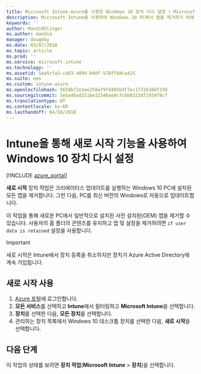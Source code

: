 ```yaml
---
title: Microsoft Intune-Azure를 사용한 Windows 10 장치 다시 설정 | Microsoft Docs
description: Microsoft Intune을 사용하여 Windows 10 PC에서 앱을 제거하기 위해 새로 시작을 사용합니다.
keywords: ''
author: MandiOhlinger
ms.author: mandia
manager: dougeby
ms.date: 03/07/2018
ms.topic: article
ms.prod: ''
ms.service: microsoft-intune
ms.technology: ''
ms.assetid: 5aa5cfa3-c483-4099-b40f-578ff8dca425
ms.suite: ems
ms.custom: intune-azure
ms.openlocfilehash: 5658bf2e1ee250ef9fd405b3f7ec1772b166f338
ms.sourcegitcommit: 5eba4bad151be32346aedc7cbb0333d71934f8cf
ms.translationtype: HT
ms.contentlocale: ko-KR
ms.lasthandoff: 04/16/2018
---
```

# <a name="use-fresh-start-to-reset-windows-10-devices-with-intune"></a>Intune을 통해 새로 시작 기능을 사용하여 Windows 10 장치 다시 설정


[!INCLUDE [azure_portal](./includes/azure_portal.md)]

**새로 시작** 장치 작업은 크리에이터스 업데이트를 실행하는 Windows 10 PC에 설치된 모든 앱을 제거합니다. 그런 다음, PC를 최신 버전의 Windows로 자동으로 업데이트합니다.

이 작업을 통해 새로운 PC에서 일반적으로 설치된 사전 설치된(OEM) 앱을 제거할 수 있습니다. 사용자의 홈 폴더의 콘텐츠를 유지하고 앱 및 설정을 제거하려면 `if user data is retained` 설정을 사용합니다.

> [!IMPORTANT]
> 새로 시작은 Intune에서 장치 등록을 취소하지만 장치가 Azure Active Directory에 계속 가입됩니다.

## <a name="use-fresh-start"></a>새로 시작 사용

1. [Azure 포털](https://portal.azure.com)에 로그인합니다.
2. **모든 서비스**를 선택하고 **Intune**에서 필터링하고 **Microsoft Intune**을 선택합니다.
3. **장치**를 선택한 다음, **모든 장치**를 선택합니다.
4. 관리하는 장치 목록에서 Windows 10 데스크톱 장치를 선택한 다음, **새로 시작**을 선택합니다.

## <a name="next-steps"></a>다음 단계

이 작업의 상태를 보려면 **장치 작업**(**Microsoft Intune** > **장치**)을 선택합니다.